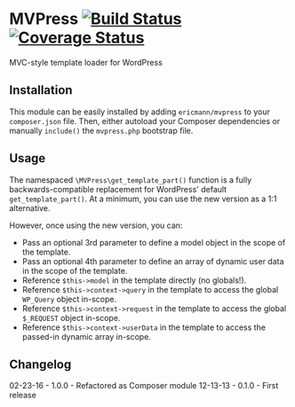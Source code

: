 # MVPress [![Build Status][travis-image]][travis-url] [![Coverage Status][coveralls-image]][coveralls-url]

MVC-style template loader for WordPress

## Installation

This module can be easily installed by adding `ericmann/mvpress` to your `composer.json` file. Then, either autoload your Composer dependencies or manually `include()` the `mvpress.php` bootstrap file.

## Usage

The namespaced `\MVPress\get_template_part()` function is a fully backwards-compatible replacement for WordPress' default `get_template_part()`. At a minimum, you can use the new version as a 1:1 alternative.

However, once using the new version, you can:

- Pass an optional 3rd parameter to define a model object in the scope of the template.
- Pass an optional 4th parameter to define an array of dynamic user data in the scope of the template.
- Reference `$this->model` in the template directly (no globals!).
- Reference `$this->context->query` in the template to access the global `WP_Query` object in-scope.
- Reference `$this->context->request` in the template to access the global `$_REQUEST` object in-scope.
- Reference `$this->context->userData` in the template to access the passed-in dynamic array in-scope.

## Changelog

02-23-16 - 1.0.0 - Refactored as Composer module
12-13-13 - 0.1.0 - First release


[travis-image]: https://travis-ci.org/ericmann/MVPress.svg?branch=master
[travis-url]: https://travis-ci.org/ericmann/MVPress
[coveralls-image]: https://coveralls.io/repos/ericmann/MVPress/badge.svg?branch=master&service=github
[coveralls-url]: https://coveralls.io/github/ericmann/MVPress?branch=master